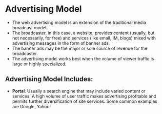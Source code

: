 # Advertising Model

- The web advertising model is an extension of the traditional media broadcast model.
- The broadcaster, in this case, a website, provides content (usually, but not necessarily, for free) and services (like email, IM, blogs) mixed with advertising messages in the form of banner ads.
- The banner ads may be the major or sole source of revenue for the broadcaster.
- The advertising model works best when the volume of viewer traffic is large or highly specialized.

## Advertising Model Includes:
- **Portal**: Usually a search engine that may include varied content or services. A high volume of user traffic makes advertising profitable and permits further diversification of site services. Some common examples are Google, Yahoo!